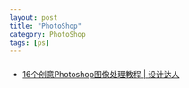 ```yaml
---
layout: post
title: "PhotoShop"
category: PhotoShop
tags: [ps]
---
```

### 
- [16个创意Photoshop图像处理教程 | 设计达人](http://www.shejidaren.com/photoshop-image-processing-tutorials.html)












